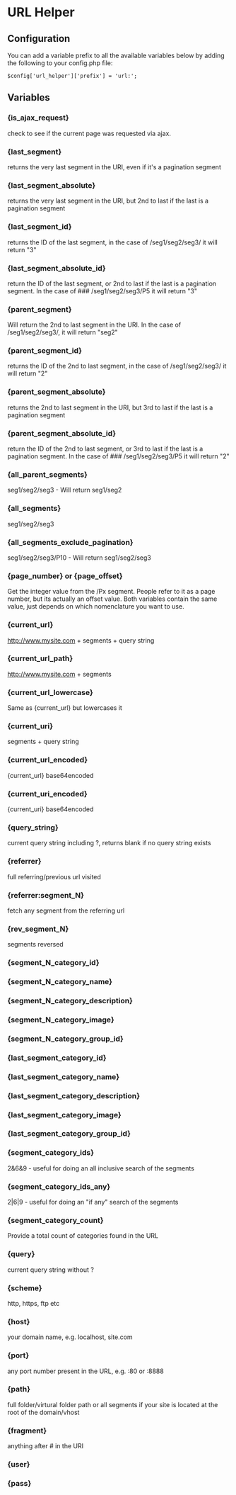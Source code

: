 # URL Helper

## Configuration

You can add a variable prefix to all the available variables below by adding the following to your config.php file:

    $config['url_helper']['prefix'] = 'url:';

## Variables

### {is_ajax_request}
check to see if the current page was requested via ajax.

### {last_segment}
returns the very last segment in the URI, even if it's a pagination segment

### {last_segment_absolute}
returns the very last segment in the URI, but 2nd to last if the last is a pagination segment

### {last_segment_id}
returns the ID of the last segment, in the case of /seg1/seg2/seg3/ it will return "3"

### {last_segment_absolute_id}
return the ID of the last segment, or 2nd to last if the last is a pagination segment. In the case of ### /seg1/seg2/seg3/P5 it will return "3"

### {parent_segment}
Will return the 2nd to last segment in the URI. In the case of /seg1/seg2/seg3/, it will return "seg2"

### {parent_segment_id}
returns the ID of the 2nd to last segment, in the case of /seg1/seg2/seg3/ it will return "2"

### {parent_segment_absolute}
returns the 2nd to last segment in the URI, but 3rd to last if the last is a pagination segment

### {parent_segment_absolute_id}
return the ID of the 2nd to last segment, or 3rd to last if the last is a pagination segment. In the case of ### /seg1/seg2/seg3/P5 it will return "2"

### {all_parent_segments}
seg1/seg2/seg3 - Will return seg1/seg2

### {all_segments}
seg1/seg2/seg3

### {all_segments_exclude_pagination}
seg1/seg2/seg3/P10 - Will return seg1/seg2/seg3

### {page_number} or {page_offset}
Get the integer value from the /Px segment. People refer to it as a page number, but its actually an offset value. Both variables contain the same value, just depends on which nomenclature you want to use.

### {current_url}
http://www.mysite.com + segments + query string

### {current_url_path}
http://www.mysite.com + segments

### {current_url_lowercase}
Same as {current_url} but lowercases it

### {current_uri}
segments + query string

### {current_url_encoded}
{current_url} base64encoded

### {current_uri_encoded}
{current_uri} base64encoded

### {query_string}
current query string including ?, returns blank if no query string exists

### {referrer}
full referring/previous url visited

### {referrer:segment_N}
fetch any segment from the referring url

### {rev_segment_N}
segments reversed

### {segment_N_category_id}

### {segment_N_category_name}

### {segment_N_category_description}

### {segment_N_category_image}

### {segment_N_category_group_id}

### {last_segment_category_id}

### {last_segment_category_name}

### {last_segment_category_description}

### {last_segment_category_image}

### {last_segment_category_group_id}

### {segment_category_ids}
2&6&9 - useful for doing an all inclusive search of the segments

### {segment_category_ids_any}
2|6|9 - useful for doing an "if any" search of the segments

### {segment_category_count}
Provide a total count of categories found in the URL

### {query}
current query string without ?

### {scheme}
http, https, ftp etc

### {host}
your domain name, e.g. localhost, site.com

### {port}
any port number present in the URL, e.g. :80 or :8888

### {path}
full folder/virtural folder path or all segments if your site is located at the root of the domain/vhost

### {fragment}
anything after # in the URI

### {user}

### {pass}
